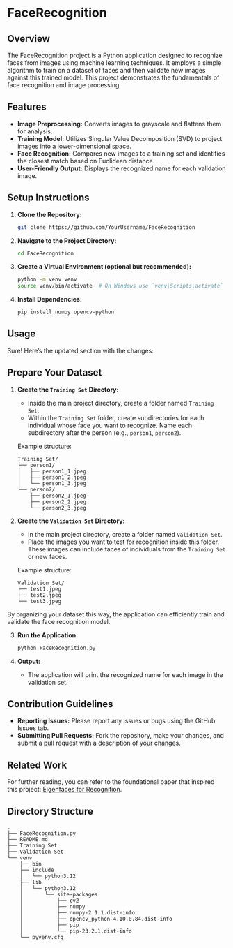 # FaceRecognition

## Overview

The FaceRecognition project is a Python application designed to recognize faces from images using machine learning techniques. It employs a simple algorithm to train on a dataset of faces and then validate new images against this trained model. This project demonstrates the fundamentals of face recognition and image processing.

## Features

- **Image Preprocessing:** Converts images to grayscale and flattens them for analysis.
- **Training Model:** Utilizes Singular Value Decomposition (SVD) to project images into a lower-dimensional space.
- **Face Recognition:** Compares new images to a training set and identifies the closest match based on Euclidean distance.
- **User-Friendly Output:** Displays the recognized name for each validation image.

## Setup Instructions

1. **Clone the Repository:**
   ```bash
   git clone https://github.com/YourUsername/FaceRecognition
   ```
2. **Navigate to the Project Directory:**
   ```bash
   cd FaceRecognition
   ```
3. **Create a Virtual Environment (optional but recommended):**
   ```bash
   python -m venv venv
   source venv/bin/activate  # On Windows use `venv\Scripts\activate`
   ```
4. **Install Dependencies:**
   ```bash
   pip install numpy opencv-python
   ```

## Usage

Sure! Here’s the updated section with the changes:

## Prepare Your Dataset

1. **Create the `Training Set` Directory:**
   - Inside the main project directory, create a folder named `Training Set`.
   - Within the `Training Set` folder, create subdirectories for each individual whose face you want to recognize. Name each subdirectory after the person (e.g., `person1`, `person2`).

   Example structure:
   ```
   Training Set/
   ├── person1/
   │   ├── person1_1.jpeg
   │   ├── person1_2.jpeg
   │   └── person1_3.jpeg
   └── person2/
       ├── person2_1.jpeg
       ├── person2_2.jpeg
       └── person2_3.jpeg
   ```

2. **Create the `Validation Set` Directory:**
   - In the main project directory, create a folder named `Validation Set`.
   - Place the images you want to test for recognition inside this folder. These images can include faces of individuals from the `Training Set` or new faces.

   Example structure:
   ```
   Validation Set/
   ├── test1.jpeg
   ├── test2.jpeg
   └── test3.jpeg
   ```

By organizing your dataset this way, the application can efficiently train and validate the face recognition model.

3. **Run the Application:**
   ```bash
   python FaceRecognition.py
   ```

4. **Output:**
   - The application will print the recognized name for each image in the validation set.

## Contribution Guidelines

- **Reporting Issues:** Please report any issues or bugs using the GitHub Issues tab.
- **Submitting Pull Requests:** Fork the repository, make your changes, and submit a pull request with a description of your changes.

## Related Work

For further reading, you can refer to the foundational paper that inspired this project: [Eigenfaces for Recognition](https://sites.cs.ucsb.edu/~mturk/Papers/mturk-CVPR91.pdf).

## Directory Structure

```
.
├── FaceRecognition.py
├── README.md
├── Training Set
├── Validation Set
└── venv
    ├── bin
    ├── include
    │   └── python3.12
    ├── lib
    │   └── python3.12
    │       └── site-packages
    │           ├── cv2
    │           ├── numpy
    │           ├── numpy-2.1.1.dist-info
    │           ├── opencv_python-4.10.0.84.dist-info
    │           ├── pip
    │           └── pip-23.2.1.dist-info
    └── pyvenv.cfg
```